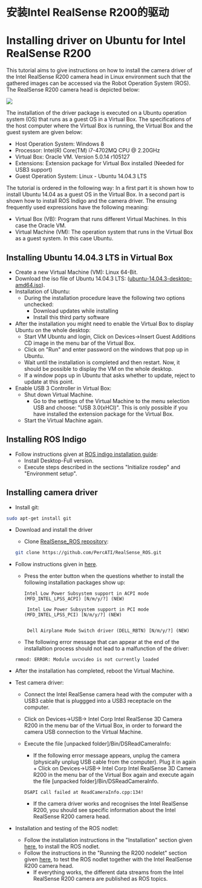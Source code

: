 # 安装Intel RealSense R200的驱动

# Installing driver on Ubuntu for Intel RealSense R200

This tutorial aims to give instructions on how to install the camera driver of the Intel RealSense R200 camera head in Linux environment such that the gathered images can be accessed via the Robot Operation System (ROS). The RealSense R200 camera head is depicted below:

![](images/realsense_intel/realsense.png) 

The installation of the driver package is executed on a Ubuntu operation system (OS) that runs as a guest OS in a Virtual Box. The specifications of the host computer where the Virtual Box is running, the Virtual Box  and the guest system are given below:

- Host Operation System: Windows 8
- Processor: Intel(R) Core(TM) i7-4702MQ CPU @ 2.20GHz
- Virtual Box: Oracle VM. Version 5.0.14 r105127
- Extensions: Extension package for Virtual Box installed (Needed for USB3 support)
- Guest Operation System: Linux - Ubuntu 14.04.3 LTS

The tutorial is ordered in the following way: In a first part it is shown how to install Ubuntu 14.04 as a guest OS in the Virtual Box. In a second part is shown how to install ROS Indigo and the camera driver. The  ensuing frequently used expressions have the following meaning:

- Virtual Box (VB): Program that runs different Virtual Machines. In this case the Oracle VM.
- Virtual Machine (VM): The operation system that runs in the Virtual Box as a guest system. In this case Ubuntu.

## Installing Ubuntu 14.04.3 LTS in Virtual Box

- Create a new Virtual Machine (VM): Linux 64-Bit.
- Download the iso file of Ubuntu 14.04.3 LTS: ([ubuntu-14.04.3-desktop-amd64.iso](http://www.ubuntu.com/download/desktop)).
- Installation of Ubuntu:
  - During the installation procedure leave the following two options unchecked:
    - Download updates while installing 
    - Install this third party software
- After the installation you might need to enable the Virtual Box to display Ubuntu on the whole desktop:
  - Start VM Ubuntu and login, Click on Devices->Insert Guest Additions CD image in the menu bar of the Virtual Box.
  - Click on "Run" and enter password on the windows that pop up in Ubuntu.
  - Wait until the installation is completed and then restart. Now, it should be possible to display the VM on the whole desktop.
  - If a window pops up in Ubuntu that asks whether to update, reject to update at this point.
- Enable USB 3 Controller in Virtual Box:
  - Shut down Virtual Machine.
    - Go to the settings of the Virtual Machine to the menu selection USB and choose: "USB 3.0(xHCI)". 	This is only possible if you have installed the extension package for the Virtual Box.
  - Start the Virtual Machine again.

## Installing ROS Indigo

- Follow instructions given at [ROS indigo installation guide](http://wiki.ros.org/indigo/Installation/Ubuntu):
  - Install Desktop-Full version.
  - Execute steps described in the sections "Initialize rosdep" and "Environment setup".

## Installing camera driver

- Install git:

```bash
sudo apt-get install git
```

- Download and install the driver

  - Clone [RealSense_ROS repository](https://github.com/PercATI/RealSense_ROS):

  ```bash
  git clone https://github.com/PercATI/RealSense_ROS.git
  ```

- Follow instructions given in [here](https://github.com/PercATI/RealSense_ROS/tree/master/r200_install).

  - Press the enter button when the questions whether to install the following installation packages show up:

    ```
    Intel Low Power Subsystem support in ACPI mode (MFD_INTEL_LPSS_ACPI) [N/m/y/?] (NEW)
    ```

    ```
     Intel Low Power Subsystem support in PCI mode (MFD_INTEL_LPSS_PCI) [N/m/y/?] (NEW)
     
    ```

    ```
     Dell Airplane Mode Switch driver (DELL_RBTN) [N/m/y/?] (NEW)
    ```

  - The following error message that can appear at the end of the installaltion process should not lead to a malfunction of the driver: 

  ```
  rmmod: ERROR: Module uvcvideo is not currently loaded
  ```

- After the installation has completed, reboot the Virtual Machine.

- Test camera driver:

  - Connect the Intel RealSense camera head with the computer with a USB3 cable that is pluggged into a USB3 receptacle on the computer.

  - Click on Devices->USB-> Intel Corp Intel RealSense 3D Camera R200 in the menu bar of the Virtual Box, in order to forward the camera USB connection to the Virtual Machine.

  - Execute the file [unpacked folder]/Bin/DSReadCameraInfo:

    - If the following error message appears, unplug the camera (physically unplug USB cable from the computer). Plug it in again + Click on Devices->USB-> Intel Corp 			Intel RealSense 3D Camera R200 in the menu bar of the Virtual Box again and execute again the file [unpacked folder]/Bin/DSReadCameraInfo.

    ```
    DSAPI call failed at ReadCameraInfo.cpp:134!
    ```

    - If the camera driver works and recognises the Intel RealSense R200, you should see specific information about the Intel RealSense R200 camera head.

- Installation and testing of the ROS nodlet:

  - Follow the installation instructions in the "Installation" section given [here](https://github.com/PercATI/RealSense_ROS/blob/master/realsense_dist/2.3/doc/RealSense-ROS-R200-nodelet.md), to install the ROS nodlet.
  - Follow the instructions in the "Running the R200 nodelet" section given [here](https://github.com/PercATI/RealSense_ROS/blob/master/realsense_dist/2.3/doc/RealSense-ROS-R200-nodelet.md), to test the ROS nodlet together with the Intel RealSense R200 camera head.
    - If everything works, the different data streams from the Intel RealSense R200 camera are published as ROS topics.



​	

